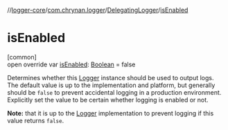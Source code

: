 //[logger-core](../../../index.md)/[com.chrynan.logger](../index.md)/[DelegatingLogger](index.md)/[isEnabled](is-enabled.md)

# isEnabled

[common]\
open override var [isEnabled](is-enabled.md): [Boolean](https://kotlinlang.org/api/latest/jvm/stdlib/kotlin/-boolean/index.html) = false

Determines whether this [Logger](../-logger/index.md) instance should be used to output logs. The default value is up to the implementation and platform, but generally should be `false` to prevent accidental logging in a production environment. Explicitly set the value to be certain whether logging is enabled or not.

**Note:** that it is up to the [Logger](../-logger/index.md) implementation to prevent logging if this value returns `false`.
